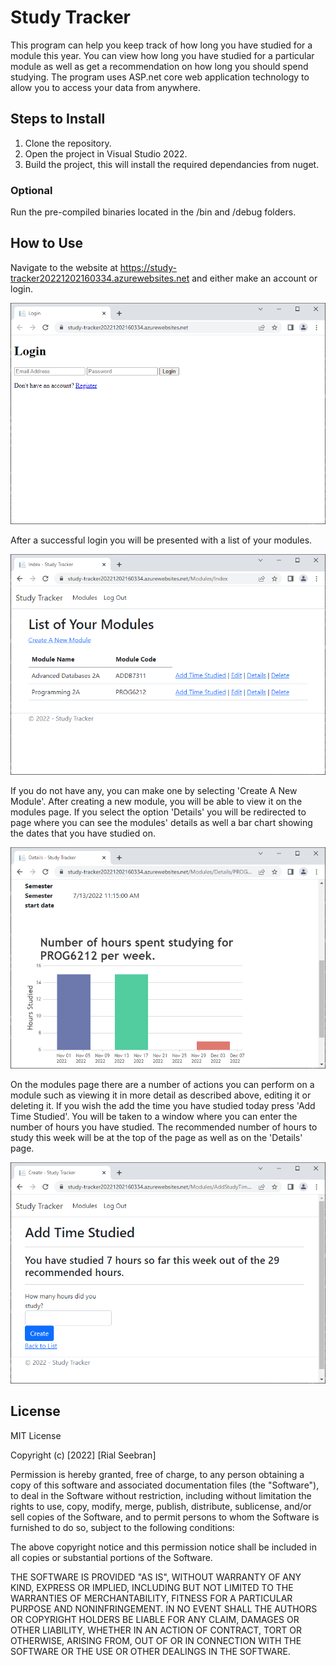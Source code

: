 ﻿# Study Tracker

This program can help you keep track of how long you have studied for a module this year.
You can view how long you have studied for a particular module as well as get a recommendation on how long you should spend studying.
The program uses ASP.net core web application technology to allow you to access your data from anywhere.

## Steps to Install
1. Clone the repository.
2. Open the project in Visual Studio 2022.
3. Build the project, this will install the required dependancies from nuget.

### Optional
Run the pre-compiled binaries located in the /bin and /debug folders.

## How to Use
Navigate to the website at https://study-tracker20221202160334.azurewebsites.net and either make an account or login.


![Login Window](Screenshots/window-1.png)

After a successful login you will be presented with a list of your modules.

![Login Window](Screenshots/window-2.png)

If you do not have any, you can make one by selecting 'Create A New Module'.
After creating a new module, you will be able to view it on the modules page.
If you select the option 'Details' you will be redirected to page where you can see the modules' details as well a bar chart showing the dates that you have studied on.


![Detail Window](Screenshots/window-3.png)

On the modules page there are a number of actions you can perform on a module such as viewing it in more detail as described above, editing it or deleting it.
If you wish the add the time you have studied today press 'Add Time Studied'.
You will be taken to a window where you can enter the number of hours you have studied.
The recommended number of hours to study this week will be at the top of the page as well as on the 'Details' page.

![Add Time Window](Screenshots/window-4.png)

## License
MIT License

Copyright (c) [2022] [Rial Seebran]

Permission is hereby granted, free of charge, to any person obtaining a copy
of this software and associated documentation files (the "Software"), to deal
in the Software without restriction, including without limitation the rights
to use, copy, modify, merge, publish, distribute, sublicense, and/or sell
copies of the Software, and to permit persons to whom the Software is
furnished to do so, subject to the following conditions:

The above copyright notice and this permission notice shall be included in all
copies or substantial portions of the Software.

THE SOFTWARE IS PROVIDED "AS IS", WITHOUT WARRANTY OF ANY KIND, EXPRESS OR
IMPLIED, INCLUDING BUT NOT LIMITED TO THE WARRANTIES OF MERCHANTABILITY,
FITNESS FOR A PARTICULAR PURPOSE AND NONINFRINGEMENT. IN NO EVENT SHALL THE
AUTHORS OR COPYRIGHT HOLDERS BE LIABLE FOR ANY CLAIM, DAMAGES OR OTHER
LIABILITY, WHETHER IN AN ACTION OF CONTRACT, TORT OR OTHERWISE, ARISING FROM,
OUT OF OR IN CONNECTION WITH THE SOFTWARE OR THE USE OR OTHER DEALINGS IN THE
SOFTWARE.